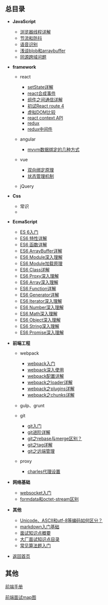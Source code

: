 ## 总目录

* **JavaScript**

  - [浏览器线程详解](./javascripts/depth/async/thread)
  - [节流和防抖](./http/ajax/轮询(节流和防抖))
  - [语音识别](./Html/webAPI/Audio)
  - [浅谈blob和arraybuffer](./Html/webAPI/Blob/compare)
  - [同源跨域问题](./http/ajax/crossDomain)

* **framework**
    - react

      + [setState详解](./framework/React/implement/setState)
      + [react合成事件](./framework/React/implement/event)
      + [组件之间通信详解](./framework/React/dataManage/Communication)
      + [初试React route 4](./framework/React/router/router4)
      + [虚拟DOM比较](./framework/React/Note/diff)
      + [react context API](./framework/React/dataManage/context)
      + [redux](./framework\React\dataManage\redux)
      + [redux中间件](./framework/React/dataManage/other)

    - angular

      + [mvvm数据绑定的几种方式](./framework/数据绑定)
    
    - vue
      
      + [双向绑定原理](./framework/vue)
      + [状态管理机制](./framework/React/dataManage/redux)

    - jQuery

* **Css**

    - 常识
    - 

* **EcmaScript**

    - [ES 6入门](./ECMAScript/ES6/ES6getStart)
    - [ES6 特性详解](./ECMAScript)
    - [ES6 函数详解](./ECMAScript/ES6/ES6Function)
    - [ES6 ArrayBuffer详解](./ECMAScript/ES6/ES6ArrayBuffer)
    - [ES6 Module深入理解](./ECMAScript/ES6/ES6Module)
    - [ES6 Module加载原理](./ECMAScript/ES6/ES6import)
    - [ES6 Class详解](./ECMAScript/ES6/ES6Class)
    - [ES6 Proxy深入理解](./ECMAScript/ES6/ES6Proxy)
    - [ES6 Array深入理解](./ECMAScript/ES6/ES6Array)
    - [ES6 Function详解](./ECMAScript/ES6/ES6Function)
    - [ES6 Generator详解](./ECMAScript/ES6/ES6Generator)
    - [ES6 Iterator深入理解](./ECMAScript/ES6/ES6Iterator)
    - [ES6 Number深入理解](./ECMAScript/ES6/ES6Number)
    - [ES6 Math深入理解](./ECMAScript/ES6/ES6Math)
    - [ES6 Object深入理解](./ECMAScript/ES6/ES6Object)
    - [ES6 String深入理解](./ECMAScript/ES6/ES6String)
    - [ES6 Promise深入理解](./ECMAScript/ES6/ES6Promise)

* **前端工程**
    - webpack

      + [webpack入门](./structure/webpack)
      + [webpack深入使用](./structure/webpack/advanced)  
      + [webpack配置详解](./structure/webpack/config)
      + [webpack之loader详解](./structure/webpack/Loader)
      + [webpack之plugins详解](./structure/webpack/plugins)
      + [webpack之chunks详解](./structure/webpack/chunks)

    - gulp、grunt

    - git

      + [git入门](./team/git)
      + [git进阶详解](./team/git/advanced)
      + [git之rebase与merge区别？](./team/git/rebase)
      + [git之tag详解](./team/git/tags)
      + [git之远端管理](./team/git/remote)
      
    - proxy

      + [charles代理设置](./structure/proxy/charles)

* **网络基础**

    - [websocket入门](./http/websocket)
    - [formdata和octet-stream区别](./Html/form/formdata)

* **其他**

    - [Unicode、ASCII和utf-8等编码如何区分？](./http/unicode)
    - [markdown入门基础](./team/Markdown)
    - [面试知识点概要](./team/interview/simpleInterview)
    - [大厂面试知识点目录](./team/interview/summary)
    - [常见算法题入门](./team/interview/algoInterview)

* [返回首页](./)

## 其他

[前端手册](https://juejin.im/post/592faca42f301e006bc791e0)

[前端面试map图](https://yuchengkai.cn/docs/)